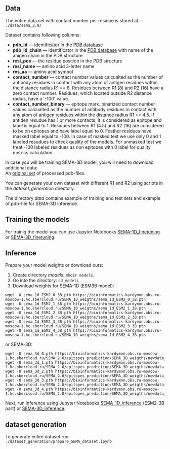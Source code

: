## Data
<!-- The entire data set with contact number per residue can be downloaded from the [link](https://bioinformatics-kardymon.obs.ru-moscow-1.hc.sbercloud.ru/SEMA_weights/dataset.csv.tar.gz).<br /> -->
The entire data set with contact number per residue is stored at `./data/sema_2.0/`

Dataset contains following columns:
* **pdb_id** &#8212; identificator in the [PDB database](https://www.rcsb.org)
* **pdb_id_chain** &#8212; identificator in the [PDB database](https://www.rcsb.org) with name of the anigen chain in the PDB structure
* **resi_pos** &#8212; the residue position in the PDB structure
* **resi_name** &#8212; amino acid 3-letter name
* **res_aa** &#8212; amino acid symbol
* **contact_number** &#8212; contact number values calcualted as the number of antibody residues in contact with any atom of antigen residues within the distance radius R1 == 8. Residues between R1 (8) and R2 (16) have a zero contact number. Residues, which located outside R2  distance radius, have a '-100' value. 
* **contact_number_binary** &#8212; epitope mark. binarized contact number values calcualted as the number of antibody residues in contact with any atom of antigen residues within the distance radius R1 == 4.5. If antiden resudue has 1 or more contacts, it is сonsidered as epitope and label is equal to 1. Residues between R1 (4.5) and R2 (16) are considered to be on epitopes and have label equal to 0. Feather residues have masked label equal to -100. In case of masked test we use only 0 and 1 labeled resudues to check quality of the models. For unmasked test we treat -100 labeled residues as non epitopes with 0 label for quality metrics calculation. 

In case you will be training SEMA-3D model, you will need to download additional data:<br/>
An [original set](https://bioinformatics-kardymon.obs.ru-moscow-1.hc.sbercloud.ru/SEMA_2.0/epitopes_prediction/data/data_pdbs.zip) of processed pdb-files.

You can generate your own dataset with different R1 and R2 using scripts in the *dataset_generation* directory.

The directory *data* contains example of training and test sets and example of pdb-file for SEMA-3D inference.

## Training the models
For trainig the model you can use Jupyter Notebooks [SEMA-1D_finetuning](https://github.com/AIRI-Institute/SEMAi/blob/main/epitopes_prediction/SEMA_1D/SEMA-1D_finetuning_ESMV2_3B.ipynb) or [SEMA-3D_finetuning](https://github.com/AIRI-Institute/SEMAi/blob/main/epitopes_prediction/SEMA_3D/SEMA-3D_finetuning.ipynb).

## Inference
Prepare your model weights or download ours:<br />
1. Create directory *models*: `mkdir models`.
2. Go into the directory: `cd models`
4. Download weights for SEMA-1D (ESM3B model):
```
wget -O sema_1d_ESM2_0_3B.pth https://bioinformatics-kardymon.obs.ru-moscow-1.hc.sbercloud.ru/SEMA_1D_weigths/sema_1d_ESM2_0_3B.pth 
wget -O sema_1d_ESM2_1_3B.pth https://bioinformatics-kardymon.obs.ru-moscow-1.hc.sbercloud.ru/SEMA_1D_weigths/sema_1d_ESM2_1_3B.pth 
wget -O sema_1d_ESM2_2_3B.pth https://bioinformatics-kardymon.obs.ru-moscow-1.hc.sbercloud.ru/SEMA_1D_weigths/sema_1d_ESM2_2_3B.pth 
wget -O sema_1d_ESM2_3_3B.pth https://bioinformatics-kardymon.obs.ru-moscow-1.hc.sbercloud.ru/SEMA_1D_weigths/sema_1d_ESM2_3_3B.pth 
wget -O sema_1d_ESM2_4_3B.pth https://bioinformatics-kardymon.obs.ru-moscow-1.hc.sbercloud.ru/SEMA_1D_weigths/sema_1d_ESM2_4_3B.pth 
```
   
or SEMA-3D:
```
wget -O sema_3d_0.pth https://bioinformatics-kardymon.obs.ru-moscow-1.hc.sbercloud.ru/SEMA_2.0/epitopes_prediction/SEMA_3D_weigths/newdata_sema_saprot_continous_noncut_0.pth
wget -O sema_3d_1.pth https://bioinformatics-kardymon.obs.ru-moscow-1.hc.sbercloud.ru/SEMA_2.0/epitopes_prediction/SEMA_3D_weigths/newdata_sema_saprot_continous_noncut_1.pth
wget -O sema_3d_2.pth https://bioinformatics-kardymon.obs.ru-moscow-1.hc.sbercloud.ru/SEMA_2.0/epitopes_prediction/SEMA_3D_weigths/newdata_sema_saprot_continous_noncut_2.pth
wget -O sema_3d_3.pth https://bioinformatics-kardymon.obs.ru-moscow-1.hc.sbercloud.ru/SEMA_2.0/epitopes_prediction/SEMA_3D_weigths/newdata_sema_saprot_continous_noncut_3.pth
wget -O sema_3d_4.pth https://bioinformatics-kardymon.obs.ru-moscow-1.hc.sbercloud.ru/SEMA_2.0/epitopes_prediction/SEMA_3D_weigths/newdata_sema_saprot_continous_noncut_4.pth
```


Next, run inference using Jupyter Notebooks [SEMA-1D_inference](https://github.com/AIRI-Institute/SEMAi/blob/main/epitopes_prediction/SEMA_1D/SEMA-1D_inference.ipynb.ipynb) (ESM2-3B part) or [SEMA-3D_inference](https://github.com/AIRI-Institute/SEMAi/blob/main/epitopes_prediction/SEMA_3D/SEMA-3D_inference.ipynb).


## dataset generation
To generate entire dataset run `./dataset_generation/prepare_SEMA_dataset.ipynb` 
